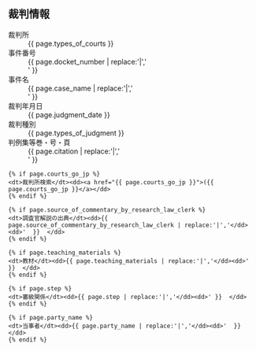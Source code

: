 ## 裁判情報

<nav class="notice">
	<dl>
	<dt>裁判所</dt><dd>{{ page.types_of_courts }} </dd>
	<dt>事件番号</dt><dd>{{ page.docket_number | replace:'|','</dd><dd>' }}  </dd>
	<dt>事件名</dt><dd>{{ page.case_name | replace:'|','</dd><dd>' }}  </dd>
	<dt>裁判年月日</dt><dd>{{ page.judgment_date }}  </dd>
	<dt>裁判種別</dt><dd>{{ page.types_of_judgment }}  </dd>
	<dt>判例集等巻・号・頁</dt><dd>{{ page.citation | replace:'|','</dd><dd>' }}  </dd>
	
	{% if page.courts_go_jp %}
	<dt>裁判所検索</dt><dd><a href="{{ page.courts_go_jp }}">({{ page.courts_go_jp }}</a></dd>
	{% endif %}
	
	{% if page.source_of_commentary_by_research_law_clerk %}
	<dt>調査官解説の出典</dt><dd>{{ page.source_of_commentary_by_research_law_clerk | replace:'|','</dd><dd>'  }}  </dd>
	{% endif %}
	
	{% if page.teaching_materials %}
	<dt>教材</dt><dd>{{ page.teaching_materials | replace:'|','</dd><dd>' }}  </dd>
	{% endif %}
	
	{% if page.step %}
	<dt>審級関係</dt><dd>{{ page.step | replace:'|','</dd><dd>' }}  </dd>
	{% endif %}
	
	{% if page.party_name %}
	<dt>当事者</dt><dd>{{ page.party_name | replace:'|','</dd><dd>'  }}  </dd>
	{% endif %}
</dl>
</nav>
